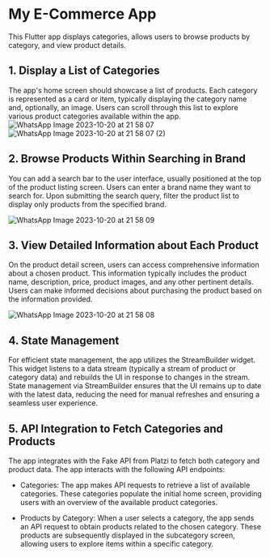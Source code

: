 # My E-Commerce App

This Flutter app displays categories, allows users to browse products by category, and view product details. 
## 1. Display a List of Categories
The app's home screen should showcase a list of products. Each category is represented as a card or item, typically displaying the category name and, optionally, an image. Users can scroll through this list to explore various product categories available within the app.
![WhatsApp Image 2023-10-20 at 21 58 07](https://github.com/Shital1471/Ecommerce-App/assets/114605853/a291d2d9-e42d-4b94-865e-20449a0caf06)
![WhatsApp Image 2023-10-20 at 21 58 07 (2)](https://github.com/Shital1471/Ecommerce-App/assets/114605853/91d1342f-d59e-48b2-a236-154cbac2799d)






## 2. Browse Products Within Searching in Brand
You can add a search bar to the user interface, usually positioned at the top of the product listing screen. Users can enter a brand name they want to search for. Upon submitting the search query, filter the product list to display only products from the specified brand.

![WhatsApp Image 2023-10-20 at 21 58 09](https://github.com/Shital1471/Ecommerce-App/assets/114605853/afcff0e4-f9fa-4cad-b1f2-f2f370a6f296)


## 3. View Detailed Information about Each Product
On the product detail screen, users can access comprehensive information about a chosen product. This information typically includes the product name, description, price, product images, and any other pertinent details. Users can make informed decisions about purchasing the product based on the information provided.

![WhatsApp Image 2023-10-20 at 21 58 08](https://github.com/Shital1471/Ecommerce-App/assets/114605853/1f4b574d-e540-44d2-ab05-bc0cefca70ad)


## 4. State Management
For efficient state management, the app utilizes the StreamBuilder widget. This widget listens to a data stream (typically a stream of product or category data) and rebuilds the UI in response to changes in the stream. State management via StreamBuilder ensures that the UI remains up to date with the latest data, reducing the need for manual refreshes and ensuring a seamless user experience.
## 5. API Integration to Fetch Categories and Products
The app integrates with the Fake API from Platzi to fetch both category and product data. The app interacts with the following API endpoints:

- Categories: The app makes API requests to retrieve a list of available categories. These categories populate the initial home screen, providing users with an overview of the available product categories.

- Products by Category: When a user selects a category, the app sends an API request to obtain products related to the chosen category. These products are subsequently displayed in the subcategory screen, allowing users to explore items within a specific category.
